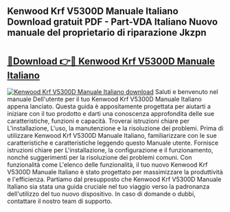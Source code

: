 ## Kenwood Krf V5300D Manuale Italiano Download gratuit PDF - Part-VDA Italiano Nuovo manuale del proprietario di riparazione Jkzpn

# <h2><a href="http://dfcfnb.blite.top/?on=Kenwood+Krf+V5300D+Manuale+Italiano">🔗Download 👉🔴 Kenwood Krf V5300D Manuale Italiano</a></h2>

[![Kenwood Krf V5300D Manuale Italiano download](https://i.imgur.com/lujVjoI.png)](http://dfcfnb.blite.top/?on=Kenwood+Krf+V5300D+Manuale+Italiano)
Saluti e benvenuto nel manuale Dell'utente per il tuo Kenwood Krf V5300D Manuale Italiano appena lanciato. Questa guida è appositamente progettata per aiutarti a iniziare con il tuo prodotto e darti una conoscenza approfondita delle sue caratteristiche, funzioni e capacità. Troverai istruzioni chiare per L'installazione, L'uso, la manutenzione e la risoluzione dei problemi. Prima di utilizzare Kenwood Krf V5300D Manuale Italiano, familiarizzare con le sue caratteristiche e caratteristiche leggendo questo Manuale utente. Fornisce istruzioni chiare per L'installazione, la configurazione e il funzionamento, nonché suggerimenti per la risoluzione dei problemi comuni. Con funzionalità come L'elenco delle funzionalità, il tuo nuovo Kenwood Krf V5300D Manuale Italiano è stato progettato per massimizzare la produttività e l'efficienza. Partiamo dal presupposto che Kenwood Krf V5300D Manuale Italiano sia stata una guida cruciale nel tuo viaggio verso la padronanza dell'utilizzo del tuo nuovo dispositivo. In caso di domande o dubbi, contattare il nostro team di supporto.
